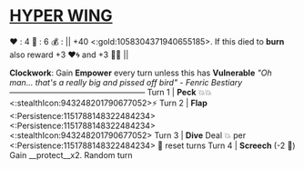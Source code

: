 # [__**HYPER WING**__](<https://www.youtube.com/watch?v=NBFuzr_GnqQ>)
❤️ : 4
🔷 : 6
💰 : || +40 <:gold:1058304371940655185>. If this died to __burn__ also reward +3 ❤️🌀 and +3 🔷🌀 ||

**Clockwork**: Gain __Empower__ every turn unless this has __Vulnerable__
*"Oh man... that's a really big and pissed off bird" - Fenric Bestiary*
—————————————————
Turn 1  | **Peck** 💥💥<:stealthIcon:943248201790677052>⚡
Turn 2 | **Flap** <:Persistence:1151788148322484234><:Persistence:1151788148322484234><:stealthIcon:943248201790677052>
Turn 3 | **Dive** Deal 💥 per <:Persistence:1151788148322484234> 🔀 reset turns
Turn 4 | **Screech** (-2 🔷) Gain __protect__x2. Random turn
